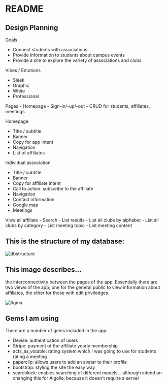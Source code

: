 # README

## Design Planning

Goals
 - Connect students with associations
 - Provide information to students about campus events
 - Provide a site to explore the variety of associations and clubs

Vibes / Emotions
 - Sleek
 - Graphic
 - White
 - Professional

Pages
	- Homepage
	- Sign-in/-up/-out
	- CRUD for students, affiliates, meetings

Homepage
 - Title / subtitle
 - Banner
 - Copy for app intent
 - Navigation
 - List of affiliates

Individual association
 - Title / subtitle
 - Banner
 - Copy for affiliate intent
 - Call to action: subscribe to the affiliate
 - Navigation
 - Contact information
 - Google map
 - Meetings

 View all affiliate
 	- Search
 	- List results
 	- List all clubs by alphabet
 	- List all clubs by category
 	- List meeting topic
 	- List meeting content

## This is the structure of my database:
![dbstructure](https://cloud.githubusercontent.com/assets/20434999/25947535/2c841456-3693-11e7-97fc-8b48de7de0f5.png)


## This image describes...
the interconnectivity between the pages of the app. Essentially there are two views of the app; one for the general public to view information about affiliates, the other for those with edit priviledges.

![figma](https://cloud.githubusercontent.com/assets/20434999/25947591/757410ee-3693-11e7-805a-b183f2e51d12.png)

## Gems I am using
There are a number of gems included in the app:
 - Devise: authentication of users
 - Stripe: payment of the affiliate yearly membership
 - acts_as_votable: rating system which I was going to use for students rating a meeting
 - paperclip: allows users to add an avatar to their profile
 - bootstrap: styling the site the easy way
 - searchkick: enables searching of different models... although intend on changing this for Algolia, because it doesn't require a server
	
